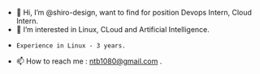- 👋 Hi, I’m @shiro-design, want to find for position Devops Intern, Cloud Intern.
- 👀 I’m interested in  Linux, CLoud and Artificial Intelligence.
-     Experience in Linux - 3 years.
- 📫 How to reach me : ntb1080@gmail.com .

<!---
shiro-design/shiro-design is a ✨ special ✨ repository because its `README.md` (this file) appears on your GitHub profile.
You can click the Preview link to take a look at your changes.
--->
